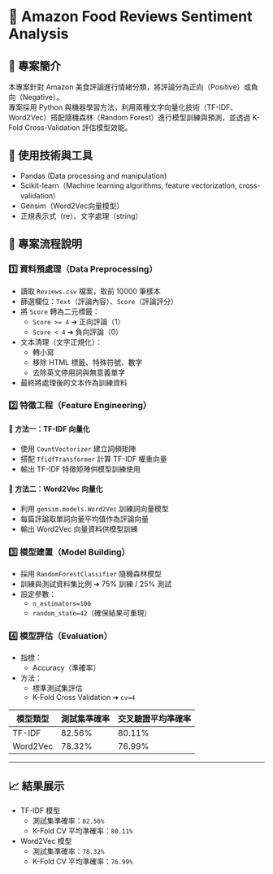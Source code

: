 # 🍔 Amazon Food Reviews Sentiment Analysis

## 📌 專案簡介
本專案針對 Amazon 美食評論進行情緒分類，將評論分為正向（Positive）或負向（Negative）。  
專案採用 Python 與機器學習方法，利用兩種文字向量化技術（TF-IDF、Word2Vec）搭配隨機森林（Random Forest）進行模型訓練與預測，並透過 K-Fold Cross-Validation 評估模型效能。

## 🔧 使用技術與工具
  - Pandas (Data processing and manipulation)
  - Scikit-learn（Machine learning algorithms, feature vectorization, cross-validation）
  - Gensim（Word2Vec向量模型）
  - 正規表示式（re）、文字處理（string）

## 🚀 專案流程說明
### 1️⃣ 資料預處理（Data Preprocessing）
- 讀取 `Reviews.csv` 檔案，取前 10000 筆樣本  
- 篩選欄位：`Text`（評論內容）、`Score`（評論評分）  
- 將 `Score` 轉為二元標籤：  
  - `Score >= 4` ➜ 正向評論（1）  
  - `Score < 4` ➜ 負向評論（0）  
- 文本清理（文字正規化）：  
  - 轉小寫  
  - 移除 HTML 標籤、特殊符號、數字  
  - 去除英文停用詞與無意義單字  
- 最終將處理後的文本作為訓練資料

### 2️⃣ 特徵工程（Feature Engineering）
#### 📝 方法一：TF-IDF 向量化
- 使用 `CountVectorizer` 建立詞頻矩陣  
- 搭配 `TfidfTransformer` 計算 TF-IDF 權重向量  
- 輸出 TF-IDF 特徵矩陣供模型訓練使用

#### 📝 方法二：Word2Vec 向量化
- 利用 `gensim.models.Word2Vec` 訓練詞向量模型  
- 每篇評論取單詞向量平均值作為評論向量  
- 輸出 Word2Vec 向量資料供模型訓練

### 3️⃣ 模型建置（Model Building）
- 採用 `RandomForestClassifier` 隨機森林模型  
- 訓練與測試資料集比例 ➜ 75% 訓練 / 25% 測試  
- 設定參數：  
  - `n_estimators=100`  
  - `random_state=42`（確保結果可重現）

### 4️⃣ 模型評估（Evaluation）
- 指標：  
  - Accuracy（準確率）  
- 方法：  
  - 標準測試集評估  
  - K-Fold Cross Validation ➜ `cv=4`

| 模型類型       | 測試集準確率 | 交叉驗證平均準確率 |
|---------------|-------------|------------------|
| TF-IDF        | 82.56%      | 80.11%  
| Word2Vec      | 78.32%      | 76.99%

---

## 📈 結果展示
- TF-IDF 模型  
  - 測試集準確率：`82.56%`  
  - K-Fold CV 平均準確率：`80.11%`  
- Word2Vec 模型  
  - 測試集準確率：`78.32%`  
  - K-Fold CV 平均準確率：`76.99%` 
